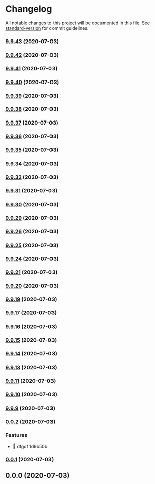 # Changelog

All notable changes to this project will be documented in this file. See [standard-version](https://github.com/conventional-changelog/standard-version) for commit guidelines.

### [9.9.43](///compare/v9.9.38...v9.9.43) (2020-07-03)

### [9.9.42](///compare/v9.9.38...v9.9.42) (2020-07-03)

### [9.9.41](///compare/v9.9.38...v9.9.41) (2020-07-03)

### [9.9.40](///compare/v9.9.38...v9.9.40) (2020-07-03)

### [9.9.39](///compare/v9.9.38...v9.9.39) (2020-07-03)

### [9.9.38](///compare/v9.9.37...v9.9.38) (2020-07-03)

### [9.9.37](///compare/v9.9.36...v9.9.37) (2020-07-03)

### [9.9.36](///compare/v9.9.35...v9.9.36) (2020-07-03)

### [9.9.35](///compare/v9.9.34...v9.9.35) (2020-07-03)

### [9.9.34](///compare/v9.9.32...v9.9.34) (2020-07-03)

### [9.9.32](///compare/v9.9.31...v9.9.32) (2020-07-03)

### [9.9.31](///compare/v9.9.30...v9.9.31) (2020-07-03)

### [9.9.30](///compare/v9.9.29...v9.9.30) (2020-07-03)

### [9.9.29](///compare/v9.9.26...v9.9.29) (2020-07-03)

### [9.9.26](///compare/v9.9.25...v9.9.26) (2020-07-03)

### [9.9.25](///compare/v9.9.24...v9.9.25) (2020-07-03)

### [9.9.24](///compare/v9.9.21...v9.9.24) (2020-07-03)

### [9.9.21](///compare/v9.9.20...v9.9.21) (2020-07-03)

### [9.9.20](///compare/v9.9.19...v9.9.20) (2020-07-03)

### [9.9.19](///compare/v9.9.17...v9.9.19) (2020-07-03)

### [9.9.17](///compare/v9.9.16...v9.9.17) (2020-07-03)

### [9.9.16](///compare/v9.9.15...v9.9.16) (2020-07-03)

### [9.9.15](///compare/v9.9.14...v9.9.15) (2020-07-03)

### [9.9.14](///compare/v9.9.13...v9.9.14) (2020-07-03)

### [9.9.13](///compare/v9.9.11...v9.9.13) (2020-07-03)

### [9.9.11](///compare/v9.9.10...v9.9.11) (2020-07-03)

### [9.9.10](///compare/v9.9.9...v9.9.10) (2020-07-03)

### [9.9.9](///compare/v0.0.2...v9.9.9) (2020-07-03)

### [0.0.2](///compare/v0.0.1...v0.0.2) (2020-07-03)


### Features

* 🎸 dfgdf 1d9b50b

### [0.0.1](///compare/v0.0.0...v0.0.1) (2020-07-03)

## 0.0.0 (2020-07-03)
